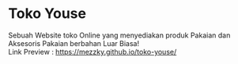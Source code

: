 # Toko Youse
Sebuah Website toko Online yang menyediakan produk Pakaian dan Aksesoris Pakaian berbahan Luar Biasa! <br>
Link Preview : https://mezzky.github.io/toko-youse/